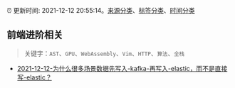 :alarm_clock: 更新时间: 2021-12-12 20:55:14。[来源分类](../README.md)、[标签分类](../TAGS.md)、[时间分类](../TIMELINE.md)

## 前端进阶相关


> 关键字：`AST`、`GPU`、`WebAssembly`、`Vim`、`HTTP`、`算法`、`全栈`



- [2021-12-12-为什么很多场景数据先写入-kafka-再写入-elastic，而不是直接写-elastic？](https://www.v2ex.com/t/821725) 